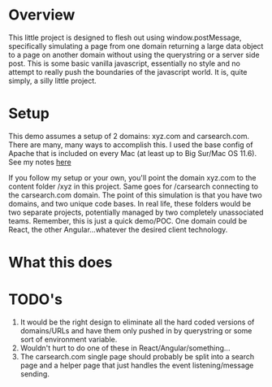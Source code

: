 # Overview
This little project is designed to flesh out using window.postMessage, specifically simulating a page from one domain returning a large data object to a page on another domain without using the querystring or a server side post.  This is some basic vanilla javascript, essentially no style and no attempt to really push the boundaries of the javascript world.  It is, quite simply, a silly little project.

# Setup
This demo assumes a setup of 2 domains:  xyz.com and carsearch.com.  There are many, many ways to accomplish this.  I used the base config of Apache that is included on every Mac (at least up to Big Sur/Mac OS 11.6).  See my notes [here](MACSETUP.md)

If you follow my setup or your own, you'll point the domain xyz.com to the content folder /xyz in this project.  Same goes for /carsearch connecting to the carsearch.com domain.  The point of this simulation is that you have two domains, and two unique code bases.  In real life, these folders would be two separate projects, potentially managed by two completely unassociated teams.  Remember, this is just a quick demo/POC.  One domain could be React, the other Angular...whatever the desired client technology.

# What this does

# TODO's
1. It would be the right design to eliminate all the hard coded versions of domains/URLs and have them only pushed in by querystring or some sort of environment variable.
2. Wouldn't hurt to do one of these in React/Angular/something...
3. The carsearch.com single page should probably be split into a search page and a helper page that just handles the event listening/message sending.
